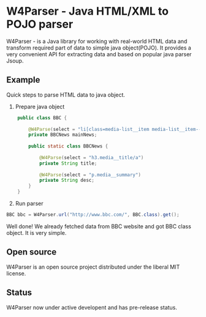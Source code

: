 # W4Parser - Java HTML/XML to POJO parser

W4Parser - is a Java library for working with real-world HTML data and transform required part of data to simple java object(POJO). It provides a very convenient API for extracting data and based on popular java parser Jsoup.

## Example

Quick steps to parse HTML data to java object.

1) Prepare java object
```java
    public class BBC {
    
        @W4Parse(select = "li[class=media-list__item media-list__item--1]")
        private BBCNews mainNews;
    
        public static class BBCNews {
    
            @W4Parse(select = "h3.media__title/a")
            private String title;
    
            @W4Parse(select = "p.media__summary")
            private String desc;
        }
    }
```
2) Run parser

```java
BBC bbc = W4Parser.url("http://www.bbc.com/", BBC.class).get();
```
Well done! We already fetched data from BBC website and got BBC class object. It is very simple.

## Open source
W4Parser is an open source project distributed under the liberal MIT license. 

## Status
W4Parser now under active developent and has pre-release status.
